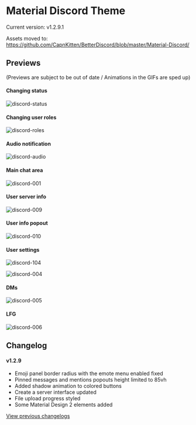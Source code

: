 # Material Discord Theme

Current version: v1.2.9.1

Assets moved to: https://github.com/CapnKitten/BetterDiscord/blob/master/Material-Discord/

## Previews

(Previews are subject to be out of date / Animations in the GIFs are sped up)
#### Changing status

![discord-status](https://user-images.githubusercontent.com/4013216/36956319-bea5497a-1ffb-11e8-862c-d8a926b1f6a1.gif)

#### Changing user roles

![discord-roles](https://user-images.githubusercontent.com/4013216/36956334-d69b0b82-1ffb-11e8-8860-a171d0887f5c.gif)

#### Audio notification

![discord-audio](https://user-images.githubusercontent.com/4013216/35309728-dc958f5c-007b-11e8-8ff7-dee70cc82e22.gif)

#### Main chat area

![discord-001](https://user-images.githubusercontent.com/4013216/36956289-8bda3a00-1ffb-11e8-9dd5-0ba3fd5d708b.png)

#### User server info

![discord-009](https://user-images.githubusercontent.com/4013216/36956295-9d913924-1ffb-11e8-98eb-495d2bfccd3c.png)

#### User info popout

![discord-010](https://user-images.githubusercontent.com/4013216/36956310-b198a5ce-1ffb-11e8-8e5b-419349818c52.png)

#### User settings

![discord-104](https://user-images.githubusercontent.com/4013216/36956571-210df52a-1ffd-11e8-9a9e-ac8a28164ee7.png)

![discord-004](https://user-images.githubusercontent.com/4013216/35309029-677998e2-0078-11e8-8ac6-e1a7fd710abf.png)

#### DMs

![discord-005](https://user-images.githubusercontent.com/4013216/35309034-6f0c33a8-0078-11e8-9903-0db174c4fe17.png)

#### LFG

![discord-006](https://user-images.githubusercontent.com/4013216/35309040-737da14c-0078-11e8-963d-2cff02b3c251.png)

## Changelog

#### v1.2.9
* Emoji panel border radius with the emote menu enabled fixed
* Pinned messages and mentions popouts height limited to 85vh
* Added shadow animation to colored buttons
* Create a server interface updated
* File upload progress styled
* Some Material Design 2 elements added


[View previous changelogs](https://github.com/CapnKitten/BetterDiscord/blob/master/Material-Discord/README.md)

